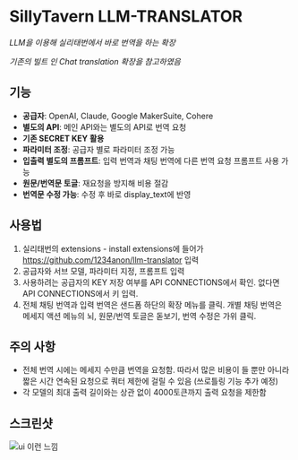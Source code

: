# SillyTavern LLM-TRANSLATOR

*LLM을 이용해 실리태번에서 바로 번역을 하는 확장*

*기존의 빌트 인 Chat translation 확장을 참고하였음*

## 기능

- **공급자**: OpenAI, Claude, Google MakerSuite, Cohere
- **별도의 API**: 메인 API와는 별도의 API로 번역 요청
- **기존 SECRET KEY 활용**
- **파라미터 조정**: 공급자 별로 파라미터 조정 가능
- **입출력 별도의 프롬프트**: 입력 번역과 채팅 번역에 다른 번역 요청 프롬프트 사용 가능
- **원문/번역문 토글**: 재요청을 방지해 비용 절감
- **번역문 수정 가능**: 수정 후 바로 display_text에 반영

## 사용법

1. 실리태번의 extensions - install extensions에 들어가 https://github.com/1234anon/llm-translator 입력
2. 공급자와 서브 모델, 파라미터 지정, 프롬프트 입력
3. 사용하려는 공급자의 KEY 저장 여부를 API CONNECTIONS에서 확인. 없다면 API CONNECTIONS에서 키 입력.
4. 전체 채팅 번역과 입력 번역은 샌드폼 하단의 확장 메뉴를 클릭. 개별 채팅 번역은 메세지 액션 메뉴의 뇌, 원문/번역 토글은 돋보기, 번역 수정은 가위 클릭. 

## 주의 사항

- 전체 번역 시에는 메세지 수만큼 번역을 요청함. 따라서 많은 비용이 들 뿐만 아니라 짧은 시간 연속된 요청으로 쿼터 제한에 걸릴 수 있음 (쓰로틀링 기능 추가 예정)
- 각 모델의 최대 출력 길이와는 상관 없이 4000토큰까지 출력 요청을 제한함

## 스크린샷

![ui 이런 느낌](https://files.catbox.moe/5qaqgj.png)